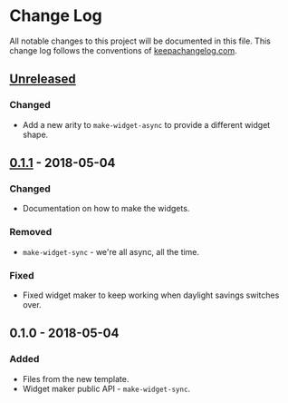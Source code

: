 # Change Log
All notable changes to this project will be documented in this file. This change log follows the conventions of [keepachangelog.com](http://keepachangelog.com/).

## [Unreleased]
### Changed
- Add a new arity to `make-widget-async` to provide a different widget shape.

## [0.1.1] - 2018-05-04
### Changed
- Documentation on how to make the widgets.

### Removed
- `make-widget-sync` - we're all async, all the time.

### Fixed
- Fixed widget maker to keep working when daylight savings switches over.

## 0.1.0 - 2018-05-04
### Added
- Files from the new template.
- Widget maker public API - `make-widget-sync`.

[Unreleased]: https://github.com/your-name/hackerrank/compare/0.1.1...HEAD
[0.1.1]: https://github.com/your-name/hackerrank/compare/0.1.0...0.1.1
